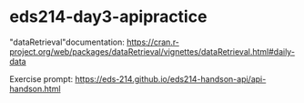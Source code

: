 # eds214-day3-apipractice

"dataRetrieval"documentation:
https://cran.r-project.org/web/packages/dataRetrieval/vignettes/dataRetrieval.html#daily-data

Exercise prompt: 
https://eds-214.github.io/eds214-handson-api/api-handson.html
